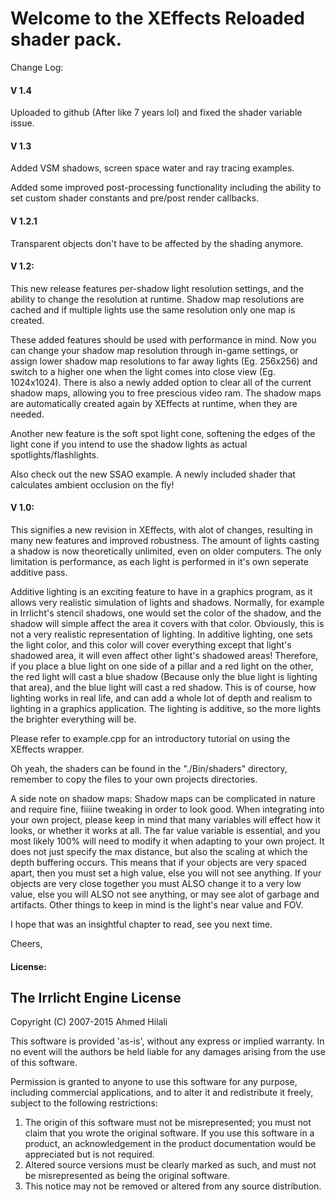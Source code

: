 # Welcome to the XEffects Reloaded shader pack. 


Change Log:

#### V 1.4

Uploaded to github (After like 7 years lol) and fixed the shader variable issue.

#### V 1.3
 
Added VSM shadows, screen space water and ray tracing examples.

Added some improved post-processing functionality including the ability to set custom shader constants and pre/post render callbacks.

#### V 1.2.1
 
Transparent objects don't have to be affected by the shading anymore.

#### V 1.2:

This new release features per-shadow light resolution settings, and the ability to change the resolution at runtime.
Shadow map resolutions are cached and if multiple lights use the same resolution only one map is created.

These added features should be used with performance in mind. Now you can change your shadow map resolution through
in-game settings, or assign lower shadow map resolutions to far away lights (Eg. 256x256) and switch to a higher one
when the light comes into close view (Eg. 1024x1024). There is also a newly added option to clear all of the current
shadow maps, allowing you to free prescious video ram. The shadow maps are automatically created again by XEffects
at runtime, when they are needed.

Another new feature is the soft spot light cone, softening the edges of the light cone if you intend to use the shadow
lights as actual spotlights/flashlights.

Also check out the new SSAO example. A newly included shader that calculates ambient occlusion on the fly!

#### V 1.0:

This signifies a new revision in XEffects, with alot of changes, resulting in many new features and improved robustness. The amount of lights casting a shadow is now theoretically unlimited, even on older computers. The only limitation is performance, as each light is performed in it's own seperate additive pass.

Additive lighting is an exciting feature to have in a graphics program, as it allows very realistic simulation of lights and shadows. Normally, for example in Irrlicht's stencil shadows, one would set the color of the shadow, and the shadow will simple affect the area it covers with that color. Obviously, this is not a very realistic representation of lighting. In additive lighting, one sets the light color, and this color will cover everything except that light's
shadowed area, it will even affect other light's shadowed areas! Therefore, if you place a blue light on one side of a pillar and a red light on the other,
the red light will cast a blue shadow (Because only the blue light is lighting that area), and the blue light will cast a red shadow. This is of course,
how lighting works in real life, and can add a whole lot of depth and realism to lighting in a graphics application. The lighting is additive, so the more
lights the brighter everything will be.

Please refer to example.cpp for an introductory tutorial on using the XEffects wrapper.

Oh yeah, the shaders can be found in the "./Bin/shaders" directory, remember to copy the files to your own projects directories.

A side note on shadow maps: Shadow maps can be complicated in nature and require fine, fiiiine tweaking in order to look good. When integrating into your own project, please keep in mind that many variables will effect how it looks, or whether it works at all. The far value variable is essential, and you most likely 100% will need to modify it when adapting to your own project. It does not just specify the max distance, but also the scaling at which the depth buffering occurs. This means that if your objects are very spaced apart, then you must set a high value, else you will not see anything. If your objects are very close together you must ALSO change it to a very low value, else you will ALSO not see anything, or may see alot of garbage and artifacts. Other things to keep in mind is the light's near value and FOV.

I hope that was an insightful chapter to read, see you next time.

Cheers,

#### License:

  The Irrlicht Engine License
  ---

  Copyright (C) 2007-2015 Ahmed Hilali

  This software is provided 'as-is', without any express or implied
  warranty.  In no event will the authors be held liable for any damages
  arising from the use of this software.

  Permission is granted to anyone to use this software for any purpose,
  including commercial applications, and to alter it and redistribute it
  freely, subject to the following restrictions:

  1. The origin of this software must not be misrepresented; you must not
     claim that you wrote the original software. If you use this software
     in a product, an acknowledgement in the product documentation would be
     appreciated but is not required.
  2. Altered source versions must be clearly marked as such, and must not be
     misrepresented as being the original software.
  3. This notice may not be removed or altered from any source distribution.
  
